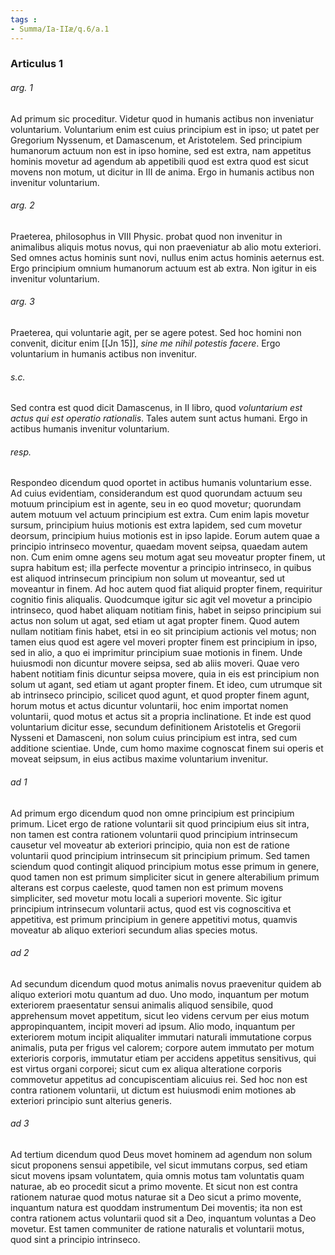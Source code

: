 ```yaml
---
tags : 
- Summa/Ia-IIæ/q.6/a.1
---
```


### Articulus 1

###### arg. 1
Ad primum sic proceditur. Videtur quod in humanis actibus non inveniatur voluntarium. Voluntarium enim est cuius principium est in ipso; ut patet per Gregorium Nyssenum, et Damascenum, et Aristotelem. Sed principium humanorum actuum non est in ipso homine, sed est extra, nam appetitus hominis movetur ad agendum ab appetibili quod est extra quod est sicut movens non motum, ut dicitur in III de anima. Ergo in humanis actibus non invenitur voluntarium.

###### arg. 2
Praeterea, philosophus in VIII Physic. probat quod non invenitur in animalibus aliquis motus novus, qui non praeveniatur ab alio motu exteriori. Sed omnes actus hominis sunt novi, nullus enim actus hominis aeternus est. Ergo principium omnium humanorum actuum est ab extra. Non igitur in eis invenitur voluntarium.

###### arg. 3
Praeterea, qui voluntarie agit, per se agere potest. Sed hoc homini non convenit, dicitur enim [[Jn 15]], *sine me nihil potestis facere*. Ergo voluntarium in humanis actibus non invenitur.

###### s.c.
Sed contra est quod dicit Damascenus, in II libro, quod *voluntarium est actus qui est operatio rationalis*. Tales autem sunt actus humani. Ergo in actibus humanis invenitur voluntarium.

###### resp.
Respondeo dicendum quod oportet in actibus humanis voluntarium esse. Ad cuius evidentiam, considerandum est quod quorundam actuum seu motuum principium est in agente, seu in eo quod movetur; quorundam autem motuum vel actuum principium est extra. Cum enim lapis movetur sursum, principium huius motionis est extra lapidem, sed cum movetur deorsum, principium huius motionis est in ipso lapide. Eorum autem quae a principio intrinseco moventur, quaedam movent seipsa, quaedam autem non. Cum enim omne agens seu motum agat seu moveatur propter finem, ut supra habitum est; illa perfecte moventur a principio intrinseco, in quibus est aliquod intrinsecum principium non solum ut moveantur, sed ut moveantur in finem. Ad hoc autem quod fiat aliquid propter finem, requiritur cognitio finis aliqualis. Quodcumque igitur sic agit vel movetur a principio intrinseco, quod habet aliquam notitiam finis, habet in seipso principium sui actus non solum ut agat, sed etiam ut agat propter finem. Quod autem nullam notitiam finis habet, etsi in eo sit principium actionis vel motus; non tamen eius quod est agere vel moveri propter finem est principium in ipso, sed in alio, a quo ei imprimitur principium suae motionis in finem. Unde huiusmodi non dicuntur movere seipsa, sed ab aliis moveri. Quae vero habent notitiam finis dicuntur seipsa movere, quia in eis est principium non solum ut agant, sed etiam ut agant propter finem. Et ideo, cum utrumque sit ab intrinseco principio, scilicet quod agunt, et quod propter finem agunt, horum motus et actus dicuntur voluntarii, hoc enim importat nomen voluntarii, quod motus et actus sit a propria inclinatione. Et inde est quod voluntarium dicitur esse, secundum definitionem Aristotelis et Gregorii Nysseni et Damasceni, non solum cuius principium est intra, sed cum additione scientiae. Unde, cum homo maxime cognoscat finem sui operis et moveat seipsum, in eius actibus maxime voluntarium invenitur.

###### ad 1
Ad primum ergo dicendum quod non omne principium est principium primum. Licet ergo de ratione voluntarii sit quod principium eius sit intra, non tamen est contra rationem voluntarii quod principium intrinsecum causetur vel moveatur ab exteriori principio, quia non est de ratione voluntarii quod principium intrinsecum sit principium primum. Sed tamen sciendum quod contingit aliquod principium motus esse primum in genere, quod tamen non est primum simpliciter sicut in genere alterabilium primum alterans est corpus caeleste, quod tamen non est primum movens simpliciter, sed movetur motu locali a superiori movente. Sic igitur principium intrinsecum voluntarii actus, quod est vis cognoscitiva et appetitiva, est primum principium in genere appetitivi motus, quamvis moveatur ab aliquo exteriori secundum alias species motus.

###### ad 2
Ad secundum dicendum quod motus animalis novus praevenitur quidem ab aliquo exteriori motu quantum ad duo. Uno modo, inquantum per motum exteriorem praesentatur sensui animalis aliquod sensibile, quod apprehensum movet appetitum, sicut leo videns cervum per eius motum appropinquantem, incipit moveri ad ipsum. Alio modo, inquantum per exteriorem motum incipit aliqualiter immutari naturali immutatione corpus animalis, puta per frigus vel calorem; corpore autem immutato per motum exterioris corporis, immutatur etiam per accidens appetitus sensitivus, qui est virtus organi corporei; sicut cum ex aliqua alteratione corporis commovetur appetitus ad concupiscentiam alicuius rei. Sed hoc non est contra rationem voluntarii, ut dictum est huiusmodi enim motiones ab exteriori principio sunt alterius generis.

###### ad 3
Ad tertium dicendum quod Deus movet hominem ad agendum non solum sicut proponens sensui appetibile, vel sicut immutans corpus, sed etiam sicut movens ipsam voluntatem, quia omnis motus tam voluntatis quam naturae, ab eo procedit sicut a primo movente. Et sicut non est contra rationem naturae quod motus naturae sit a Deo sicut a primo movente, inquantum natura est quoddam instrumentum Dei moventis; ita non est contra rationem actus voluntarii quod sit a Deo, inquantum voluntas a Deo movetur. Est tamen communiter de ratione naturalis et voluntarii motus, quod sint a principio intrinseco.

